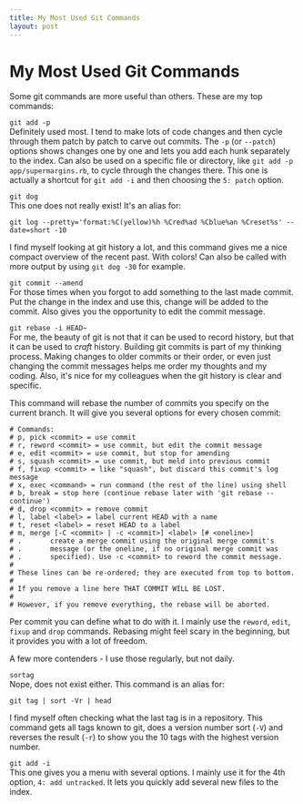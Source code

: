 ```yaml
---
title: My Most Used Git Commands
layout: post
---
```


# My Most Used Git Commands

Some git commands are more useful than others. These are my top commands:

`git add -p`  
Definitely used most. I tend to make lots of code changes and then cycle through
them patch by patch to carve out commits. The `-p` (or `--patch`) options shows
changes one by one and lets you add each hunk separately to the index. Can also
be used on a specific file or directory, like `git add -p app/supermargins.rb`,
to cycle through the changes there. This one is actually a shortcut for
`git add -i` and then choosing the `5: patch` option.

`git dog`  
This one does not really exist! It's an alias for:

`git log --pretty='format:%C(yellow)%h %Cred%ad %Cblue%an %Creset%s' --date=short -10`

I find myself looking at git history a lot, and this command gives me a nice
compact overview of the recent past. With colors! Can also be called with more
output by using `git dog -30` for example.

`git commit --amend`  
For those times when you forgot to add something to the last made commit. Put
the change in the index and use this, change will be added to the commit. Also
gives you the opportunity to edit the commit message.

`git rebase -i HEAD~`  
For me, the beauty of git is not that it can be used to record history, but that
it can be used to _craft_ history. Building git commits is part of my thinking
process. Making changes to older commits or their order, or even just changing
the commit messages helps me order my thoughts and my coding. Also, it's nice
for my colleagues when the git history is clear and specific.

This command will rebase the number of commits you specify on the current
branch. It will give you several options for every chosen commit:

```
# Commands:
# p, pick <commit> = use commit
# r, reword <commit> = use commit, but edit the commit message
# e, edit <commit> = use commit, but stop for amending
# s, squash <commit> = use commit, but meld into previous commit
# f, fixup <commit> = like "squash", but discard this commit's log message
# x, exec <command> = run command (the rest of the line) using shell
# b, break = stop here (continue rebase later with 'git rebase --continue')
# d, drop <commit> = remove commit
# l, label <label> = label current HEAD with a name
# t, reset <label> = reset HEAD to a label
# m, merge [-C <commit> | -c <commit>] <label> [# <oneline>]
# .       create a merge commit using the original merge commit's
# .       message (or the oneline, if no original merge commit was
# .       specified). Use -c <commit> to reword the commit message.
#
# These lines can be re-ordered; they are executed from top to bottom.
#
# If you remove a line here THAT COMMIT WILL BE LOST.
#
# However, if you remove everything, the rebase will be aborted.
```

Per commit you can define what to do with it. I mainly use the `reword`, `edit`,
`fixup` and `drop` commands. Rebasing might feel scary in the beginning, but it
provides you with a lot of freedom.

A few more contenders - I use those regularly, but not daily.

`sortag`  
Nope, does not exist either. This command is an alias for:

`git tag | sort -Vr | head`

I find myself often checking what the last tag is in a repository. This command
gets all tags known to git, does a version number sort (`-V`) and reverses the
result (`-r`) to show you the 10 tags with the highest version number.

`git add -i`  
This one gives you a menu with several options. I mainly use it for the 4th
option, `4: add untracked`. It lets you quickly add several new files to the
index.
